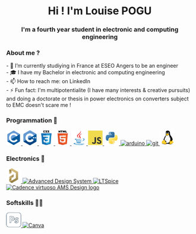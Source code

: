 <h1 align="center"> Hi ! I'm Louise POGU</h1>
<h3 align="center">I'm a fourth year student in electronic and computing engineering</h3>

<h3 align="left"> About me ? </h3>
<p align="left">
- 🔭 I’m currently studiying in France at ESEO Angers to be an engineer </br>
- 🎓 I have my Bachelor in electronic and computing engineering </br>
- 📫 How to reach me: on LinkedIn </br>
- ⚡ Fun fact: I'm multipotentialite (I have many interests & creative pursuits) and doing a doctorate or thesis in power electronics on converters subject to EMC doesn't scare me ! </p>

<h3 align="left"> Programmation 💬</h4>
<p align="left">
    <a href="https://www.cprogramming.com/" target="_blank" rel="noreferrer"> <img src="https://raw.githubusercontent.com/devicons/devicon/master/icons/c/c-original.svg" alt="c" width="40" height="40"/> </a>
    <a href="https://www.w3schools.com/cpp/" target="_blank" rel="noreferrer"> <img src="https://raw.githubusercontent.com/devicons/devicon/master/icons/cplusplus/cplusplus-original.svg" alt="cplusplus" width="40" height="40"/> </a>
    <a href="https://www.w3schools.com/css/" target="_blank" rel="noreferrer"> <img src="https://raw.githubusercontent.com/devicons/devicon/master/icons/css3/css3-original-wordmark.svg" alt="css3" width="40" height="40"/> </a>
    <a href="https://www.w3.org/html/" target="_blank" rel="noreferrer"> <img src="https://raw.githubusercontent.com/devicons/devicon/master/icons/html5/html5-original-wordmark.svg" alt="html5" width="40" height="40"/> </a>
    <a href="https://www.java.com" target="_blank" rel="noreferrer"> <img src="https://raw.githubusercontent.com/devicons/devicon/master/icons/java/java-original.svg" alt="java" width="40" height="40"/> </a>
    <a href="https://developer.mozilla.org/en-US/docs/Web/JavaScript" target="_blank" rel="noreferrer"> <img src="https://raw.githubusercontent.com/devicons/devicon/master/icons/javascript/javascript-original.svg" alt="javascript" width="40" height="40"/> </a>
    <a href="https://www.python.org" target="_blank" rel="noreferrer"> <img src="https://raw.githubusercontent.com/devicons/devicon/master/icons/python/python-original.svg" alt="python" width="40" height="40"/> </a>
    <a href="https://www.arduino.cc/" target="_blank" rel="noreferrer"> <img src="https://cdn.worldvectorlogo.com/logos/arduino-1.svg" alt="arduino" width="40" height="40"/> </a>
    <a href="https://git-scm.com/" target="_blank" rel="noreferrer"> <img src="https://www.vectorlogo.zone/logos/git-scm/git-scm-icon.svg" alt="git" width="40" height="40"/> </a>
    <a href="https://www.linux.org/" target="_blank" rel="noreferrer"> <img src="https://raw.githubusercontent.com/devicons/devicon/master/icons/linux/linux-original.svg" alt="linux" width="40" height="40"/> </a>
</p>

<h3 align="left"> Electronics 🧰</h4>
<p align="left">
    <a href="https://www.altium.com/fr/altium-designer/" target="_blank" rel="noreferrer"> <img src="https://raw.githubusercontent.com/github/explore/7af95003139e68a3a54e382bb4f23a72836ef348/topics/altium-designer/altium-designer.png" alt="altium" width="40" height="40"/> </a>
    <a href="https://www.keysight.com/fr/en/products/software/pathwave-design-software/pathwave-advanced-design-system.html" target="_blank" rel="noreferrer"> <img src="https://taiwebs.com/upload/icons/keysight-advanced-design-system-ads220-220.jpg" alt="Advanced Design System" width="40" height="40"/> </a>
    <a href="https://www.analog.com/en/resources/design-tools-and-calculators/ltspice-simulator.html" target="_blank" rel="noreferrer"> <img src="https://pbs.twimg.com/profile_images/839168408490913792/ukNPeWwa_400x400.jpg" alt="LTSpice" width="40" height="40"/> </a>
    <a href="https://www.cadence.com/en_US/home/tools/custom-ic-analog-rf-design/circuit-simulation/spectre-ams-designer.html" target="_blank" rel="noreferrer"> <img scr="https://companieslogo.com/img/orig/CDNS.D-0af75fe0.png?t=1652258778" alt="Cadence virtuoso AMS Design logo" width="130" height="40"/> </a> </br>
    </p>

<h3 align="left"> Softskills 👩‍💼</h4>
<p align="left">
     <a href="https://www.photoshop.com/en" target="_blank" rel="noreferrer"> <img src="https://raw.githubusercontent.com/devicons/devicon/master/icons/photoshop/photoshop-line.svg" alt="photoshop" width="40" height="40"/> </a>
    <a href="https://www.canva.com/" target="_blank" rel="noreferrer"> <img src="https://upload.wikimedia.org/wikipedia/commons/thumb/0/08/Canva_icon_2021.svg/2048px-Canva_icon_2021.svg.png" alt="Canva" width="40" height="40"/> </a>
</p>